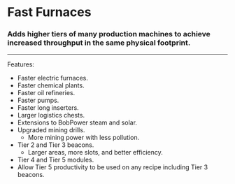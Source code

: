 # Fast Furnaces
### Adds higher tiers of many production machines to achieve increased throughput in the same physical footprint.
-----------------
Features:
* Faster electric furnaces.
* Faster chemical plants.
* Faster oil refineries.
* Faster pumps.
* Faster long inserters.
* Larger logistics chests.
* Extensions to BobPower steam and solar.
* Upgraded mining drills.
    * More mining power with less pollution.
* Tier 2 and Tier 3 beacons.
    * Larger areas, more slots, and better efficiency.
* Tier 4 and Tier 5 modules.
* Allow Tier 5 productivity to be used on any recipe including Tier 3 beacons.
